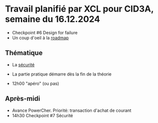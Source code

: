 # Travail planifié par XCL pour CID3A, semaine du 16.12.2024

- Checkpoint #6 Design for failure
- Un coup d'oeil à la [roadmap](https://roadmap.sh/r/embed?id=66ea73d4f34c8868ec042b2c)

## Thématique

- La [sécurité](https://github.com/ETML-INF/321-Prog_distrib/blob/main/thematiques/09-Securite.md)

- La partie pratique démarre dès la fin de la théorie
- 12h00 "apéro" (ou pas)

## Après-midi

- Avance PowerCher. Priorité: transaction d'achat de courant
- 14h30 Checkpoint #7 Sécurité